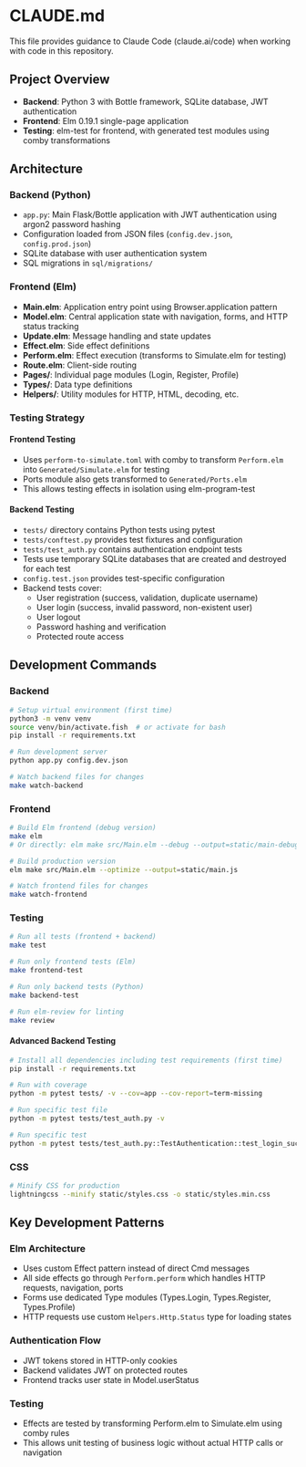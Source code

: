 # CLAUDE.md

This file provides guidance to Claude Code (claude.ai/code) when working with code in this repository.

## Project Overview

- **Backend**: Python 3 with Bottle framework, SQLite database, JWT authentication
- **Frontend**: Elm 0.19.1 single-page application
- **Testing**: elm-test for frontend, with generated test modules using comby transformations

## Architecture

### Backend (Python)
- `app.py`: Main Flask/Bottle application with JWT authentication using argon2 password hashing
- Configuration loaded from JSON files (`config.dev.json`, `config.prod.json`)
- SQLite database with user authentication system
- SQL migrations in `sql/migrations/`

### Frontend (Elm)
- **Main.elm**: Application entry point using Browser.application pattern
- **Model.elm**: Central application state with navigation, forms, and HTTP status tracking
- **Update.elm**: Message handling and state updates
- **Effect.elm**: Side effect definitions
- **Perform.elm**: Effect execution (transforms to Simulate.elm for testing)
- **Route.elm**: Client-side routing
- **Pages/**: Individual page modules (Login, Register, Profile)
- **Types/**: Data type definitions
- **Helpers/**: Utility modules for HTTP, HTML, decoding, etc.

### Testing Strategy

#### Frontend Testing
- Uses `perform-to-simulate.toml` with comby to transform `Perform.elm` into `Generated/Simulate.elm` for testing
- Ports module also gets transformed to `Generated/Ports.elm`
- This allows testing effects in isolation using elm-program-test

#### Backend Testing
- `tests/` directory contains Python tests using pytest
- `tests/conftest.py` provides test fixtures and configuration
- `tests/test_auth.py` contains authentication endpoint tests
- Tests use temporary SQLite databases that are created and destroyed for each test
- `config.test.json` provides test-specific configuration
- Backend tests cover:
  - User registration (success, validation, duplicate username)
  - User login (success, invalid password, non-existent user)
  - User logout
  - Password hashing and verification
  - Protected route access

## Development Commands

### Backend
```bash
# Setup virtual environment (first time)
python3 -m venv venv
source venv/bin/activate.fish  # or activate for bash
pip install -r requirements.txt

# Run development server
python app.py config.dev.json

# Watch backend files for changes
make watch-backend
```

### Frontend
```bash
# Build Elm frontend (debug version)
make elm
# Or directly: elm make src/Main.elm --debug --output=static/main-debug.js

# Build production version
elm make src/Main.elm --optimize --output=static/main.js

# Watch frontend files for changes
make watch-frontend
```

### Testing
```bash
# Run all tests (frontend + backend)
make test

# Run only frontend tests (Elm)
make frontend-test

# Run only backend tests (Python)
make backend-test

# Run elm-review for linting
make review
```

#### Advanced Backend Testing
```bash
# Install all dependencies including test requirements (first time)
pip install -r requirements.txt

# Run with coverage
python -m pytest tests/ -v --cov=app --cov-report=term-missing

# Run specific test file
python -m pytest tests/test_auth.py -v

# Run specific test
python -m pytest tests/test_auth.py::TestAuthentication::test_login_success -v
```

### CSS
```bash
# Minify CSS for production
lightningcss --minify static/styles.css -o static/styles.min.css
```

## Key Development Patterns

### Elm Architecture
- Uses custom Effect pattern instead of direct Cmd messages
- All side effects go through `Perform.perform` which handles HTTP requests, navigation, ports
- Forms use dedicated Type modules (Types.Login, Types.Register, Types.Profile)
- HTTP requests use custom `Helpers.Http.Status` type for loading states

### Authentication Flow
- JWT tokens stored in HTTP-only cookies
- Backend validates JWT on protected routes
- Frontend tracks user state in Model.userStatus

### Testing
- Effects are tested by transforming Perform.elm to Simulate.elm using comby rules
- This allows unit testing of business logic without actual HTTP calls or navigation
